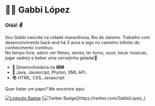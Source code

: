# :man_technologist: Gabbi López

### Oláá! :v:

Sou Gabbi nascida na cidade maravilhosa, Rio de Janeiro. Trabalho com desenvolvimento back-end há 3 anos e sigo no caminho infinito do conhecimento contínuo.   
No tempo livre, adoro ver filmes, séries, ler livros, ouvir, tocar músicas, jogar xadrez e beber uma cervejinha gelada!🍺

- :briefcase: Desenvolvedora na **IBM**
- :blue_heart: Java, Javascript, Phyton, XML API..
- :books: HTML, CSS, Javascript

Quer bater um papo? Me encontre aqui:

[![Linkedin Badge](https://img.shields.io/badge/-LinkedIn-blue?style=flat-square&logo=Linkedin&logoColor=white&link=https://www.linkedin.com/in/gabrielalopezbravo/)](https://www.linkedin.com/in/gabrielalopezbravo/)
[![Twitter Badge](https://img.shields.io/badge/-Twitter-1ca0f1?style=flat-square&labelColor=1ca0f1&logo=twitter&logoColor=white&link=https://twitter.com/GabbiLopez_)](https://twitter.com/GabbiLopez_)
